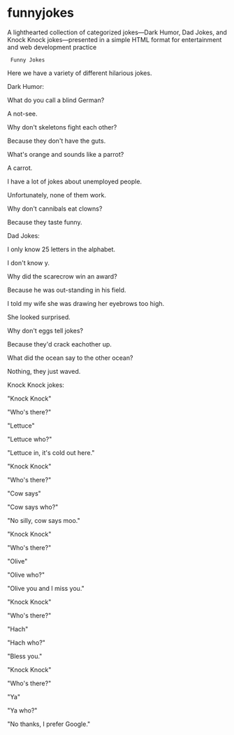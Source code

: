 # funnyjokes
A lighthearted collection of categorized jokes—Dark Humor, Dad Jokes, and Knock Knock jokes—presented in a simple HTML format for entertainment and web development practice

     Funny Jokes

Here we have a variety of different hilarious jokes.

Dark Humor:

What do you call a blind German?

A not-see.



Why don't skeletons fight each other?

Because they don't have the guts.



What's orange and sounds like a parrot?

A carrot.



I have a lot of jokes about unemployed people.

Unfortunately, none of them work.



Why don't cannibals eat clowns?

Because they taste funny.




Dad Jokes:


I only know 25 letters in the alphabet.

I don't know y.



Why did the scarecrow win an award?

Because he was out-standing in his field.



I told my wife she was drawing her eyebrows too high.

She looked surprised.



Why don't eggs tell jokes?

Because they'd crack eachother up.



What did the ocean say to the other ocean?

Nothing, they just waved.




Knock Knock jokes:



"Knock Knock"

"Who's there?"

"Lettuce"

"Lettuce who?"

"Lettuce in, it's cold out here."



"Knock Knock"

"Who's there?"

"Cow says"

"Cow says who?"

"No silly, cow says moo."



"Knock Knock"

"Who's there?"

"Olive"

"Olive who?"

"Olive you and I miss you."



"Knock Knock"

"Who's there?"

"Hach"

"Hach who?"

"Bless you."



"Knock Knock"

"Who's there?"

"Ya"

"Ya who?"

"No thanks, I prefer Google."

